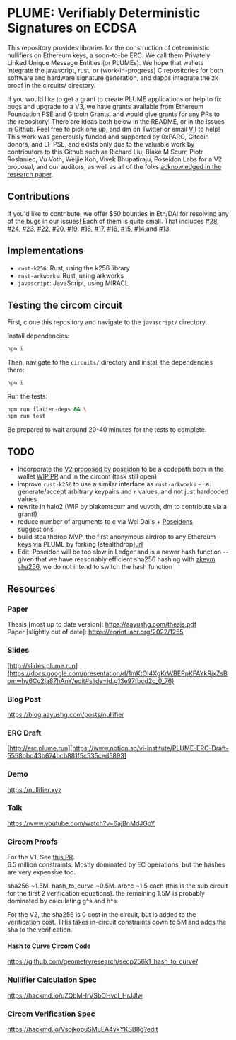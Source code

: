 # PLUME: Verifiably Deterministic Signatures on ECDSA

This repository provides libraries for the construction of deterministic nullifiers on Ethereum keys, a soon-to-be ERC. We call them Privately Linked Unique Message Entities (or PLUMEs). We hope that wallets integrate the javascript, rust, or (work-in-progress) C repositories for both software and hardware signature generation, and dapps integrate the zk proof in the circuits/ directory.

If you would like to get a grant to create PLUME applications or help to fix bugs and upgrade to a V3, we have grants available from Ethereum Foundation PSE and Gitcoin Grants, and would give grants for any PRs to the repository! There are ideas both below in the README, or in the issues in Github. Feel free to pick one up, and dm on Twitter or email [VII](https://vii.dev) to help! This work was generously funded and supported by 0xPARC, Gitcoin donors, and EF PSE, and exists only due to the valuable work by contributors to this Github such as Richard Liu, Blake M Scurr, Piotr Roslaniec, Vu Voth, Weijie Koh, Vivek Bhupatiraju, Poseidon Labs for a V2 proposal, and our auditors, as well as all of the folks [acknowledged in the research paper](https://aayushg.com/thesis.pdf).

## Contributions

If you'd like to contribute, we offer $50 bounties in Eth/DAI for resolving any of the bugs in our issues! Each of them is quite small. That includes [#28](https://github.com/plume-sig/zk-nullifier-sig/issues/28), [#24](https://github.com/plume-sig/zk-nullifier-sig/issues/24), [#23](https://github.com/plume-sig/zk-nullifier-sig/issues/23), [#22](https://github.com/plume-sig/zk-nullifier-sig/issues/22), [#20](https://github.com/plume-sig/zk-nullifier-sig/issues/20), [#19](https://github.com/plume-sig/zk-nullifier-sig/issues/19), [#18](https://github.com/plume-sig/zk-nullifier-sig/issues/18), [#17](https://github.com/plume-sig/zk-nullifier-sig/issues/17), [#16](https://github.com/plume-sig/zk-nullifier-sig/issues/16), [#15](https://github.com/plume-sig/zk-nullifier-sig/issues/15), [#14](https://github.com/plume-sig/zk-nullifier-sig/issues/14),and [#13](https://github.com/plume-sig/zk-nullifier-sig/issues/13).

## Implementations

- `rust-k256`: Rust, using the k256 library
- `rust-arkworks`: Rust, using arkworks
- `javascript`: JavaScript, using MIRACL

## Testing the circom circuit

First, clone this repository and navigate to the `javascript/` directory.

Install dependencies:

```bash
npm i
```

Then, navigate to the `circuits/` directory and install the dependencies there:

```bash
npm i
```

Run the tests:
```bash
npm run flatten-deps && \
npm run test
```

Be prepared to wait around 20-40 minutes for the tests to complete.

## TODO

- Incorporate the [V2 proposed by poseidon](https://www.notion.so/PLUME-Discussion-6f4b7e7cf63e4e33976f6e697bf349ff) to be a codepath both in the wallet [WIP PR](https://github.com/zk-nullifier-sig/zk-nullifier-sig/pull/9) and in the circom (task still open)
- improve `rust-k256` to use a similar interface as `rust-arkworks` - i.e. generate/accept arbitrary keypairs and `r` values, and not just hardcoded values
- rewrite in halo2 (WIP by blakemscurr and vuvoth, dm to contribute via a grant!)
- reduce number of arguments to c via Wei Dai's + [Poseidons](https://www.notion.so/mantanetwork/PLUME-Discussion-6f4b7e7cf63e4e33976f6e697bf349ff?pvs=4) suggestions
- build stealthdrop MVP, the first anonymous airdrop to any Ethereum keys via PLUME by forking [stealthdrop][url](https://docs.google.com/presentation/d/10ZGJvYpIqpON5O4uDf2pdk-PnT8fEVyPOoRqC3VmFn0/edit)
- Edit: Poseidon will be too slow in Ledger and is a newer hash function -- given that we have reasonably efficient sha256 hashing with [zkevm sha256](https://github.com/Brechtpd/zkevm-circuits/tree/sha256), we do not intend to switch the hash function

## Resources

### Paper
Thesis [most up to date version]: https://aayushg.com/thesis.pdf  
Paper [slightly out of date]: https://eprint.iacr.org/2022/1255

### Slides
[http://slides.plume.run](https://docs.google.com/presentation/d/1mKtOI4XgKrWBEPpKFAYkRjxZsBomwhy6Cc2Ia87hAnY/edit#slide=id.g13e97fbcd2c_0_76)

### Blog Post
https://blog.aayushg.com/posts/nullifier

### ERC Draft
[http://erc.plume.run][https://www.notion.so/vi-institute/PLUME-ERC-Draft-5558bbd43b674bcb881f5c535ced5893]

### Demo
https://nullifier.xyz

### Talk
https://www.youtube.com/watch?v=6ajBnMdJGoY

### Circom Proofs

For the V1,
See [this PR](https://github.com/zk-nullifier-sig/zk-nullifier-sig/pull/7).   
6.5 million constraints. Mostly dominated by EC operations, but the hashes are very expensive too.  

sha256 ~1.5M. 
hash_to_curve ~0.5M. 
a/b^c ~1.5 each (this is the sub circuit for the first 2 verification equations). 
the remaining 1.5M is probably dominated by calculating g^s and h^s. 

For the V2,
the sha256 is 0 cost in the circuit, but is added to the verification cost. THis takes in-circuit constraints down to 5M and adds the sha to the verification.

#### Hash to Curve Circom Code
https://github.com/geometryresearch/secp256k1_hash_to_curve/

### Nullifier Calculation Spec
https://hackmd.io/uZQbMHrVSbOHvoI_HrJJlw

### Circom Verification Spec
https://hackmd.io/VsojkopuSMuEA4vkYKSB8g?edit
